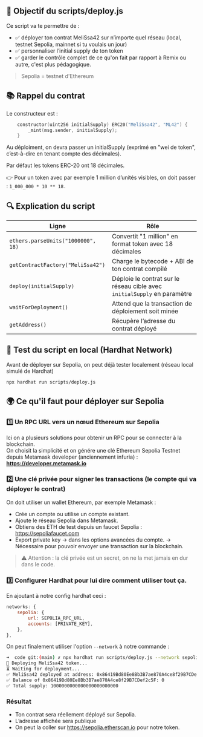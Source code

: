 ## 🚀 Objectif du scripts/deploy.js

Ce script va te permettre de :
- ✅ déployer ton contrat MeliSsa42 sur n’importe quel réseau (local, testnet Sepolia, mainnet si tu voulais un jour)
- ✅ personnaliser l’initial supply de ton token
- ✅ garder le contrôle complet de ce qu'on fait par rapport à Remix ou autre, c'est plus pédagogique.

> Sepolia = testnet d'Ethereum

## 📚 Rappel du contrat

Le constructeur est :
```c++
    constructor(uint256 initialSupply) ERC20("MeliSsa42", "ML42") {
        _mint(msg.sender, initialSupply);
    }
```
Au déploiment, on devra passer un initialSupply (exprimé en "wei de token", c’est-à-dire en tenant compte des décimales).

Par défaut les tokens ERC-20 ont 18 décimales.

👉 Pour un token avec par exemple 1 million d’unités visibles, on doit passer :
```1_000_000 * 10 ** 18.```

## 🔍 Explication du script

| Ligne                              | Rôle                                                                     |
| ---------------------------------- | ------------------------------------------------------------------------ |
| `ethers.parseUnits("1000000", 18)` | Convertit "1 million" en format token avec 18 décimales                  |
| `getContractFactory("MeliSsa42")`  | Charge le bytecode + ABI de ton contrat compilé                          |
| `deploy(initialSupply)`            | Déploie le contrat sur le réseau cible avec `initialSupply` en paramètre |
| `waitForDeployment()`              | Attend que la transaction de déploiement soit minée                      |
| `getAddress()`                     | Récupère l’adresse du contrat déployé                                    |


## 🧪 Test du script en local (Hardhat Network)

Avant de déployer sur Sepolia, on peut déjà tester localement (réseau local simulé de Hardhat)

```npx hardhat run scripts/deploy.js```


## 🌍 Ce qu'il faut pour déployer sur Sepolia

### 1️⃣ Un RPC URL vers un nœud Ethereum sur Sepolia  

Ici on a plusieurs solutions pour obtenir un RPC pour se connecter à la blockchain.    
On choisit la simplicité et on génére une clé Ethereum Sepolia Testnet depuis Metamask developer (anciennement infuria) :     
**https://developer.metamask.io**

### 2️⃣ Une clé privée pour signer les transactions (le compte qui va déployer le contrat)  

On doit utiliser un wallet Ethereum, par exemple Metamask :
- Crée un compte ou utilise un compte existant.
- Ajoute le réseau Sepolia dans Metamask.
- Obtiens des ETH de test depuis un faucet Sepolia : https://sepoliafaucet.com
- Export private key → dans les options avancées du compte.
→ Nécessaire pour pouvoir envoyer une transaction sur la blockchain.    
> ⚠️ Attention : la clé privée est un secret, on ne la met jamais en dur dans le code.

### 3️⃣ Configurer Hardhat pour lui dire comment utiliser tout ça.

En ajoutant à notre config hardhat ceci :
```js
networks: {
    sepolia: {
        url: SEPOLIA_RPC_URL,
        accounts: [PRIVATE_KEY],
    },
},
```

On peut finalement utiliser l'option ```--network``` à notre commande :

```sh
➜  code git:(main) ✗ npx hardhat run scripts/deploy.js --network sepolia
🚀 Deploying MeliSsa42 token...
⏳ Waiting for deployment...
✅ MeliSsa42 deployed at address: 0x86419Bd80Ee8Bb3B7ae870A4ce8f29B7CDef2c5F
✅ Balance of 0x86419Bd80Ee8Bb3B7ae870A4ce8f29B7CDef2c5F: 0
✅ Total supply: 1000000000000000000000000
```


### Résultat

- Ton contrat sera réellement déployé sur Sepolia.
- L’adresse affichée sera publique
- On peut la coller sur https://sepolia.etherscan.io pour notre token.
